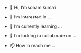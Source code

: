 - 👋 Hi, I’m sonam kumari 

- 👀 I’m interested in ...

- 🌱 I’m currently learning ...

- 💞️ I’m looking to collaborate on ...

- 📫 How to reach me ...



<!---
sonamng/sonamng is a ✨ special ✨ repository because its `README.md` (this file) appears on your GitHub profile.
You can click the Preview link to take a look at your changes.
--->
